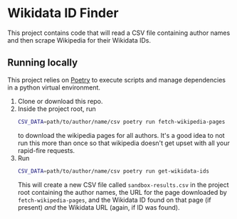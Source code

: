 # Wikidata ID Finder

This project contains code that will read a CSV file containing author names and then scrape Wikipedia for their Wikidata IDs.


## Running locally

This project relies on [Poetry](https://python-poetry.org/docs/) to execute scripts and manage dependencies in a python virtual environment.

1. Clone or download this repo.
2. Inside the project root, run 
   ```bash
   CSV_DATA=path/to/author/name/csv poetry run fetch-wikipedia-pages
   ```
   to download the wikipedia pages for all authors. It's a good idea to not run this more than once so that wikipedia doesn't get upset with all your rapid-fire requests.
3. Run
   ```bash
   CSV_DATA=path/to/author/name/csv poetry run get-wikidata-ids
   ```
   This will create a new CSV file called `sandbox-results.csv` in the project root containing the author names, the URL for the page downloaded by `fetch-wikipedia-pages`, and the Wikidata ID found on that page (if present) _and_ the Wikidata URL (again, if ID was found).
